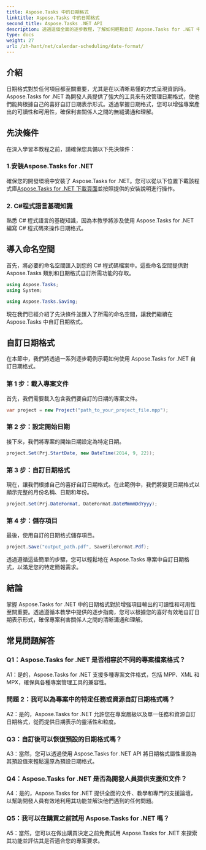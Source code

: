 ```yaml
---
title: Aspose.Tasks 中的日期格式
linktitle: Aspose.Tasks 中的日期格式
second_title: Aspose.Tasks .NET API
description: 透過這個全面的逐步教程，了解如何輕鬆自訂 Aspose.Tasks for .NET 中的日期格式。
type: docs
weight: 27
url: /zh-hant/net/calendar-scheduling/date-format/
---
```

## 介紹

日期格式對於任何項目都至關重要，尤其是在以清晰易懂的方式呈現資訊時。 Aspose.Tasks for .NET 為開發人員提供了強大的工具來有效管理日期格式，使他們能夠根據自己的喜好自訂日期表示形式。透過掌握日期格式，您可以增強專案產出的可讀性和可用性，確保利害關係人之間的無縫溝通和理解。

## 先決條件

在深入學習本教程之前，請確保您具備以下先決條件：

### 1.安裝Aspose.Tasks for .NET

確保您的開發環境中安裝了 Aspose.Tasks for .NET。您可以從以下位置下載該程式庫[Aspose.Tasks for .NET 下載頁面](https://releases.aspose.com/tasks/net/)並按照提供的安裝說明進行操作。

### 2. C#程式語言基礎知識

熟悉 C# 程式語言的基礎知識，因為本教學將涉及使用 Aspose.Tasks for .NET 編寫 C# 程式碼來操作日期格式。

## 導入命名空間

首先，將必要的命名空間匯入到您的 C# 程式碼檔案中。這些命名空間提供對 Aspose.Tasks 類別和日期格式自訂所需功能的存取。

```csharp
using Aspose.Tasks;
using System;

using Aspose.Tasks.Saving;

```

現在我們已經介紹了先決條件並匯入了所需的命名空間，讓我們繼續在 Aspose.Tasks 中自訂日期格式。

## 自訂日期格式

在本節中，我們將透過一系列逐步範例示範如何使用 Aspose.Tasks for .NET 自訂日期格式。

### 第 1 步：載入專案文件

首先，我們需要載入包含我們要自訂的日期的專案文件。

```csharp
var project = new Project("path_to_your_project_file.mpp");
```

### 第 2 步：設定開始日期

接下來，我們將專案的開始日期設定為特定日期。

```csharp
project.Set(Prj.StartDate, new DateTime(2014, 9, 22));
```

### 第 3 步：自訂日期格式

現在，讓我們根據自己的喜好自訂日期格式。在此範例中，我們將變更日期格式以顯示完整的月份名稱、日期和年份。

```csharp
project.Set(Prj.DateFormat, DateFormat.DateMmmmDdYyyy);
```

### 第 4 步：儲存項目

最後，使用自訂的日期格式儲存項目。

```csharp
project.Save("output_path.pdf", SaveFileFormat.Pdf);
```

透過遵循這些簡單的步驟，您可以輕鬆地在 Aspose.Tasks 專案中自訂日期格式，以滿足您的特定簡報需求。

## 結論

掌握 Aspose.Tasks for .NET 中的日期格式對於增強項目輸出的可讀性和可用性至關重要。透過遵循本教學中提供的逐步指南，您可以根據您的喜好有效地自訂日期表示形式，確保專案利害關係人之間的清晰溝通和理解。

## 常見問題解答

### Q1：Aspose.Tasks for .NET 是否相容於不同的專案檔案格式？

A1：是的，Aspose.Tasks for .NET 支援多種專案文件格式，包括 MPP、XML 和 MPX，確保與各種專案管理工具的兼容性。

### 問題 2：我可以為專案中的特定任務或資源自訂日期格式嗎？

A2：是的，Aspose.Tasks for .NET 允許您在專案層級以及單一任務和資源自訂日期格式，從而提供日期表示的靈活性和粒度。

### Q3：自訂後可以恢復預設的日期格式嗎？

A3：當然，您可以透過使用 Aspose.Tasks for .NET API 將日期格式屬性重設為其預設值來輕鬆還原為預設日期格式。

### Q4：Aspose.Tasks for .NET 是否為開發人員提供支援和文件？

A4：是的，Aspose.Tasks for .NET 提供全面的文件、教學和專門的支援論壇，以幫助開發人員有效地利用其功能並解決他們遇到的任何問題。

### Q5：我可以在購買之前試用 Aspose.Tasks for .NET 嗎？

A5：當然，您可以在做出購買決定之前免費試用 Aspose.Tasks for .NET 來探索其功能並評估其是否適合您的專案要求。